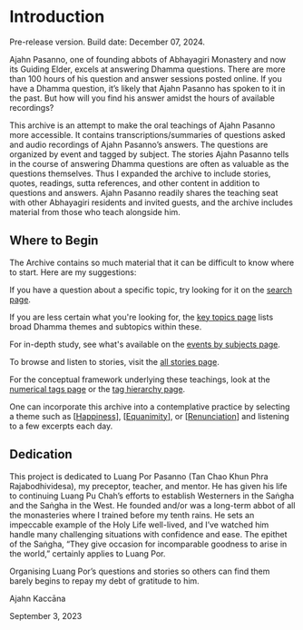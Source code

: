 <!--TITLE:About-->
<!--HTML <img src="../../pages/images/photos/AjahnPasanno.jpg" alt="" class="cover" title="" align="bottom" width="200" border="0"/> -->

# Introduction

Pre-release version. Build date: December 07, 2024.

Ajahn Pasanno, one of founding abbots of Abhayagiri Monastery and now its Guiding Elder, excels at answering Dhamma questions. There are more than 100 hours of his question and answer sessions posted online. If you have a Dhamma question, it’s likely that Ajahn Pasanno has spoken to it in the past. But how will you find his answer amidst the hours of available recordings?

This archive is an attempt to make the oral teachings of Ajahn Pasanno more accessible. It contains transcriptions/summaries of questions asked and audio recordings of Ajahn Pasanno’s answers. The questions are organized by event and tagged by subject. The stories Ajahn Pasanno tells in the course of answering Dhamma questions are often as valuable as the questions themselves. Thus I expanded the archive to include stories, quotes, readings, sutta references, and other content in addition to questions and answers. Ajahn Pasanno readily shares the teaching seat with other Abhayagiri residents and invited guests, and the archive includes material from those who teach alongside him.

## Where to Begin
The Archive contains so much material that it can be difficult to know where to start. Here are my suggestions:

If you have a question about a specific topic, try looking for it on the [search page](../search/Text-search.html).

If you are less certain what you're looking for, the [key topics page](../indexes/KeyTopics.html?hideAll) lists broad Dhamma themes and subtopics within these.  

For in-depth study, see what's available on the [events by subjects page](../indexes/EventsBySubject.html).

To browse and listen to stories, visit the [all stories page](../indexes/AllExcerpts-story.html).

For the conceptual framework underlying these teachings, look at the [numerical tags page](../indexes/NumericalTags.html) or the [tag hierarchy page](../drilldown/root.html).

One can incorporate this archive into a contemplative practice by selecting a theme such as [[Happiness](../../pages/tags/happiness.html)], [[Equanimity](../../pages/tags/equanimity.html)], or [[Renunciation](../../pages/tags/renunciation.html)] and listening to a few excerpts each day.

## Dedication
This project is dedicated to Luang Por Pasanno (Tan Chao Khun Phra Rajabodhividesa), my preceptor, teacher, and mentor. He has given his life to continuing Luang Pu Chah’s efforts to establish Westerners in the Saṅgha and the Saṅgha in the West. He founded and/or was a long-term abbot of all the monasteries where I trained before my tenth rains. He sets an impeccable example of the Holy Life well-lived, and I’ve watched him handle many challenging situations with confidence and ease. The epithet of the Saṅgha, “They give occasion for incomparable goodness to arise in the world,” certainly applies to Luang Por.

Organising Luang Por’s questions and stories so others can find them barely begins to repay my debt of gratitude to him.

Ajahn Kaccāna

September 3, 2023

